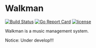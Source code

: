# Walkman
[![Build Status](https://travis-ci.org/lujem/walkman-go.svg?branch=master)](https://travis-ci.org/lujem/walkman-go)
[![Go Report Card](https://goreportcard.com/badge/github.com/lujem/walkman-go)](https://goreportcard.com/report/github.com/lujem/walkman-go)
[![license](https://img.shields.io/github/license/mashape/apistatus.svg?maxAge=2592000)]()

Walkman is a music management system.

Notice: Under develop!!!
